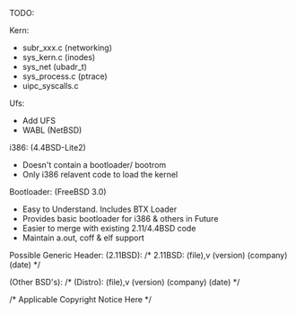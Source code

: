 TODO:

Kern:
- subr_xxx.c (networking)
- sys_kern.c (inodes)
- sys_net (ubadr_t)
- sys_process.c (ptrace)
- uipc_syscalls.c

Ufs:
- Add UFS
- WABL (NetBSD)

i386: (4.4BSD-Lite2)
- Doesn't contain a bootloader/ bootrom
- Only i386 relavent code to load the kernel 

Bootloader: (FreeBSD 3.0)
- Easy to Understand. Includes BTX Loader
- Provides basic bootloader for i386 & others in Future
- Easier to merge with existing 2.11/4.4BSD code
- Maintain a.out, coff & elf support

Possible Generic Header: 
(2.11BSD):
/* 2.11BSD: (file),v (version) (company) (date) */

(Other BSD's):
/* (Distro): (file),v (version) (company) (date) */

/* Applicable Copyright Notice Here */
